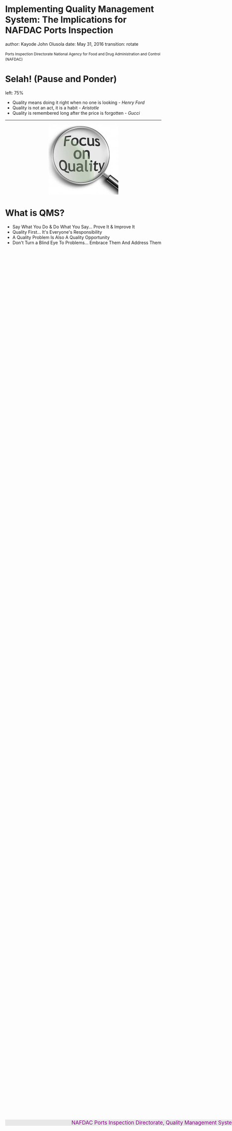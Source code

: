 <style>

.footer {
    color: purple; background: #E8E8E8;
    position: fixed; top: 92%;
    text-align:center; width:100%;
}
.small-code pre code {
  font-size: 1em;
}

.midcenter {
    position: fixed;
    top: 50%;
    left: 50%;
}
</style>

<div class="footer" style="margin-top;font-size:120%;"> 
NAFDAC Ports Inspection Directorate, Quality Management System</div>

Implementing Quality Management System: The Implications for NAFDAC Ports Inspection
========================================================
author: Kayode John Olusola
date: May 31, 2016
transition: rotate

<small> 
Ports Inspection Directorate   
National Agency for Food and Drug Administration and Control (NAFDAC)
</small>


Selah! (Pause and Ponder)
========================================================
left: 75%

- Quality means doing it right when no one is looking - *Henry Ford*
- Quality is not an act, it is a habit - *Aristotle*
- Quality is remembered long after the price is forgotten - *Gucci*

***

<div align="center"><img src="images1.jpg"></div>




What is QMS?
========================================================

- Say What You Do & Do What You Say... Prove It & Improve It
- Quality First... It's Everyone's Responsibility
- A Quality Problem Is Also A Quality Opportunity
- Don't Turn a Blind Eye To Problems... Embrace Them And Address Them
